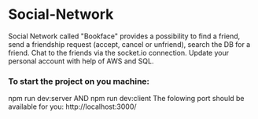 # Social-Network

Social Network called "Bookface" provides a possibility to find a friend, send a friendship request (accept, cancel or unfriend),
search the DB for a friend. Chat to the friends via the socket.io connection. Update your personal account with help of AWS and SQL.
 
 
### To start the project on you machine:
npm run dev:server
AND
npm run dev:client
The folowing port should be available for you: http://localhost:3000/
